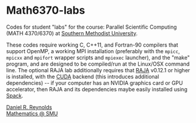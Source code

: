 # Math6370-labs

Codes for student "labs" for the course: Parallel Scientific Computing (MATH 4370/6370) at [Southern Methodist University](https://www.smu.edu).

These codes require working C, C++11, and Fortran-90 compilers that support OpenMP, a working MPI installation (preferably with the `mpicc`, `mpicxx` and `mpifort` wrapper scripts and `mpiexec` launcher), and the "make" program, and are designed to be compiled/run at the Linux/OSX command line.  The optional RAJA lab additionally requires that [RAJA](https://github.com/LLNL/RAJA) v0.12.1 or higher is installed, with the [CUDA](https://developer.nvidia.com/cuda-downloads) backend (this introduces additional dependencies) -- if your computer has an NVIDIA graphics card or GPU accelerator, then RAJA and its dependencies maybe easily installed using [Spack](https://github.com/spack/spack).

[Daniel R. Reynolds](https://people.smu.edu/dreynolds)  
[Mathematics @ SMU](https://www.smu.edu/math)
